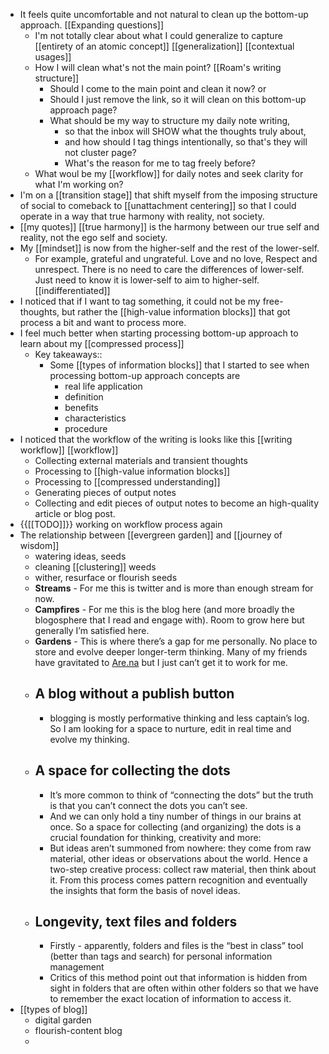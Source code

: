 - It feels quite uncomfortable and not natural to clean up the bottom-up approach. [[Expanding questions]]
    - I'm not totally clear about what I could generalize to capture [[entirety of an atomic concept]] [[generalization]] [[contextual usages]]
    - How I will clean what's not the main point? [[Roam's writing structure]]
        - Should I come to the main point and clean it now? or
        - Should I just remove the link, so it will clean on this bottom-up approach page?
        - What should be my way to structure my daily note writing, 
            - so that the inbox will SHOW what the thoughts truly about, 
            - and how should I tag things intentionally, so that's they will not cluster page?
            - What's the reason for me to tag freely before?
    - What woul be my [[workflow]] for daily notes and seek clarity for what I'm working on?
- I'm on a [[transition stage]] that shift myself from the imposing structure of social to comeback to [[unattachment centering]] so that I could operate in a way that true harmony with reality, not society.
- [[my quotes]]
[[true harmony]] is the harmony between our true self and reality, not the ego self and society.
- My [[mindset]] is now from the higher-self and the rest of the lower-self. 
    - For example, grateful and ungrateful. Love and no love, Respect and unrespect. There is no need to care the differences of lower-self. Just need to know it is lower-self to aim to higher-self. [[indifferentiated]]
- I noticed that if I want to tag something, it could not be my free-thoughts, but rather the [[high-value information blocks]] that got process a bit and want to process more.
- I feel much better when starting processing bottom-up approach to learn about my [[compressed process]]
    - Key takeaways::
        - Some [[types of information blocks]] that I started to see when processing bottom-up approach concepts are
            - real life application
            - definition
            - benefits 
            - characteristics
            - procedure
- I noticed that the workflow of the writing is looks like this [[writing workflow]] [[workflow]]
    - Collecting external materials and transient thoughts
    - Processing to [[high-value information blocks]]
    - Processing to [[compressed understanding]]
    - Generating pieces of output notes
    - Collecting and edit pieces of output notes to become an high-quality article or blog post. 
- {{[[TODO]]}} working on workflow process again
- The relationship between [[evergreen garden]] and [[journey of wisdom]]
    - watering ideas, seeds
    - cleaning [[clustering]] weeds
    - wither, resurface or flourish seeds
    - **Streams** - For me this is twitter and is more than enough stream for now.
    - **Campfires** - For me this is the blog here (and more broadly the blogosphere that I read and engage with). Room to grow here but generally I’m satisfied here.
    - **Gardens** - This is where there’s a gap for me personally. No place to store and evolve deeper longer-term thinking. Many of my friends have gravitated to [Are.na](https://are.na/) but I just can’t get it to work for me.
    - ## A blog without a publish button
        - blogging is mostly performative thinking and less captain’s log. So I am looking for a space to nurture, edit in real time and evolve my thinking.
    - ## A space for collecting the dots
        - It’s more common to think of “connecting the dots” but the truth is that you can’t connect the dots you can’t see.
        - And we can only hold a tiny number of things in our brains at once. So a space for collecting (and organizing) the dots is a crucial foundation for thinking, creativity and more:
        - But ideas aren’t summoned from nowhere: they come from raw material, other ideas or observations about the world. Hence a two-step creative process: collect raw material, then think about it. From this process comes pattern recognition and eventually the insights that form the basis of novel ideas.
    - ## Longevity, text files and folders
        - Firstly - apparently, folders and files is the “best in class” tool (better than tags and search) for personal information management
        - Critics of this method point out that information is hidden from sight in folders that are often within other folders so that we have to remember the exact location of information to access it.
- [[types of blog]]
    - digital garden
    - flourish-content blog
    - 
